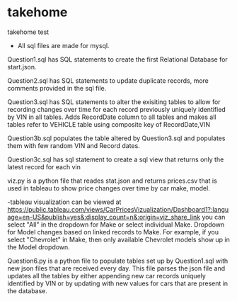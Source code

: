 # takehome
takehome test
- All sql files are made for mysql. 


Question1.sql has SQL statements to create the first Relational Database for start.json.


Question2.sql has SQL statements to update duplicate records, more comments provided in the sql file. 


Question3.sql has SQL statements to alter the exisiting tables to allow for recording changes over time for each record previously
uniquely identified by VIN in all tables. Adds RecordDate column to all tables and makes all tables refer to VEHICLE table
using composite key of RecordDate,VIN

Question3b.sql populates the table altered by Question3.sql and populates them with few random VIN and Record dates. 

Question3c.sql has sql statement to create a sql view that returns only the latest record for each vin

viz.py is a python file that reades stat.json and returns prices.csv that is used in tableau to show price changes over time by car make,
  model. 

-tableau visualization can be viewed at 
https://public.tableau.com/views/CarPricesVizualization/Dashboard1?:language=en-US&publish=yes&:display_count=n&:origin=viz_share_link
you can select "All" in the dropdown for Make or select individual Make. Dropdown for Model changes based on linked records to Make. 
For example, if you select "Chevrolet" in Make, then only available Chevrolet models show up in the Model dropdown. 


Question6.py is a python file to populate tables set up by Question1.sql with new json files that are received every day. 
This file parses the json file and updates all the tables by either appending new car records uniquely identified by VIN or by 
updating with new values for cars that are present in the database. 

